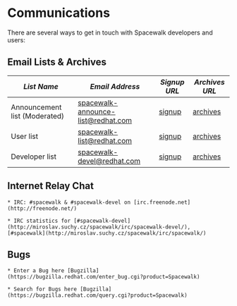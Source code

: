 # Communications

There are several ways to get in touch with Spacewalk developers and users:

## Email Lists & Archives



| *List Name* | *Email Address* | *Signup URL* | *Archives URL* |
| --- | --- | --- | --- |
| Announcement list (Moderated) | spacewalk-announce-list@redhat.com | [signup](https://www.redhat.com/mailman/listinfo/spacewalk-announce-list) | [archives](https://www.redhat.com/archives/spacewalk-announce-list/) |
| User list | spacewalk-list@redhat.com | [signup](https://www.redhat.com/mailman/listinfo/spacewalk-list) | [archives](https://www.redhat.com/archives/spacewalk-list/) |
| Developer list | spacewalk-devel@redhat.com | [signup](https://www.redhat.com/mailman/listinfo/spacewalk-devel) | [archives](https://www.redhat.com/archives/spacewalk-devel/) |
## Internet Relay Chat

    * IRC: #spacewalk & #spacewalk-devel on [irc.freenode.net](http://freenode.net/)

    * IRC statistics for [#spacewalk-devel](http://miroslav.suchy.cz/spacewalk/irc/spacewalk-devel/), [#spacewalk](http://miroslav.suchy.cz/spacewalk/irc/spacewalk/)
## Bugs

    * Enter a Bug here [Bugzilla](https://bugzilla.redhat.com/enter_bug.cgi?product=Spacewalk)

    * Search for Bugs here [Bugzilla](https://bugzilla.redhat.com/query.cgi?product=Spacewalk)

